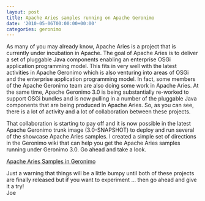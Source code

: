 ```yaml
---
layout: post
title: Apache Aries samples running on Apache Geronimo
date: '2010-05-06T00:00:00+00:00'
categories: geronimo
---
```

<p>
As many of you may already know, Apache Aries is a project that is currently under incubation in Apache.  The goal of Apache Aries is to deliver a set of pluggable Java components enabling an enterprise OSGi application programming model.   This fits in very well with the latest activities in Apache Geronimo which is also venturing into areas of OSGi and the enterprise application programming model.   In fact, some members of the Apache Geronimo team are also doing some work in Apache Aries.   At the same time, Apache Geronimo 3.0 is being substantially re-worked to support OSGi bundles and is now pulling in a number of the pluggable Java components that are being produced in Apache Aries.  So, as you can see, there is a lot of activity and a lot of collaboration between these projects.
</p>
<p>
That collaboration is starting to pay off and it is now possible in the latest Apache Geronimo trunk image (3.0-SNAPSHOT) to deploy and run several of the showcase Apache Aries samples.   I created a simple set of directions in the Geronimo wiki that can help you get the Apache Aries samples running under Geronimo 3.0.  Go ahead and take a look. 
</p>
<p>
<a href="https://cwiki.apache.org/GMOxDEV/apache-aries-samples-running-in-geronimo-30.html" title="Apache Aries Samples in Geronimo">Apache Aries Samples in Geronimo</a> 
</p>
Just a warning that things will be a little bumpy until both of these projects are finally released but if you want to experiment ... then go ahead and give it a try!
<br/>
Joe
</p>
